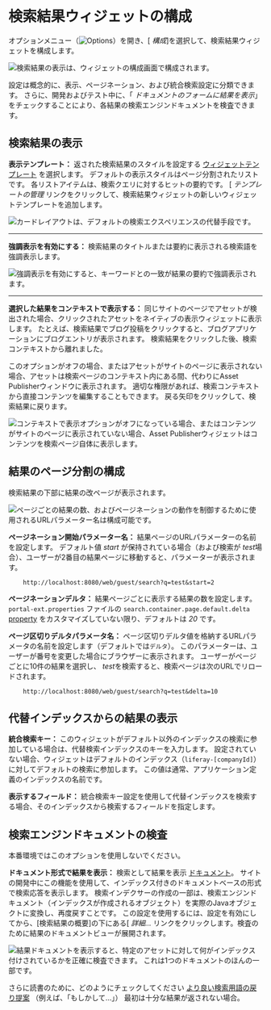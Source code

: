 # 検索結果ウィジェットの構成

オプションメニュー（![Options](../../../images/icon-app-options.png)）を開き、[ *構成*]を選択して、検索結果ウィジェットを構成します。

![検索結果の表示は、ウィジェットの構成画面で構成されます。](./configuring-the-search-results-widget/images/02.png)

設定は概念的に、表示、ページネーション、および統合検索設定に分類できます。 さらに、開発およびテスト中に、「 *ドキュメントのフォームに結果を表示*」をチェックすることにより、各結果の検索エンジンドキュメントを検査できます。

## 検索結果の表示

**表示テンプレート：** 返された検索結果のスタイルを設定する [ウィジェットテンプレート](./../../../site-building/displaying-content/customizing-widgets/styling-widgets-with-widget-templates.md) を選択します。 デフォルトの表示スタイルはページ分割されたリストです。 各リストアイテムは、検索クエリに対するヒットの要約です。 [ *テンプレートの管理* リンクをクリックして、検索結果ウィジェットの新しいウィジェットテンプレートを追加します。

![カードレイアウトは、デフォルトの検索エクスペリエンスの代替手段です。 ](./configuring-the-search-results-widget/images/01.png)

-----

**強調表示を有効にする：** 検索結果のタイトルまたは要約に表示される検索語を強調表示します。

![強調表示を有効にすると、キーワードとの一致が結果の要約で強調表示されます。](./configuring-the-search-results-widget/images/03.png)

-----

**選択した結果をコンテキストで表示する：** 同じサイトのページでアセットが検出された場合、クリックされたアセットをネイティブの表示ウィジェットに表示します。 たとえば、検索結果でブログ投稿をクリックすると、ブログアプリケーションにブログエントリが表示されます。 検索結果をクリックした後、検索コンテキストから離れました。

このオプションがオフの場合、またはアセットがサイトのページに表示されない場合、アセットは検索ページのコンテキスト内にある間、代わりにAsset Publisherウィンドウに表示されます。 適切な権限があれば、検索コンテキストから直接コンテンツを編集することもできます。 戻る矢印をクリックして、検索結果に戻ります。

![コンテキストで表示オプションがオフになっている場合、またはコンテンツがサイトのページに表示されていない場合、Asset Publisherウィジェットはコンテンツを検索ページ自体に表示します。](./configuring-the-search-results-widget/images/04.png)

## 結果のページ分割の構成

検索結果の下部に結果の改ページが表示されます。

![ページごとの結果の数、およびページネーションの動作を制御するために使用されるURLパラメーター名は構成可能です。](./configuring-the-search-results-widget/images/06.png)

**ページネーション開始パラメーター名：** 結果ページのURLパラメーターの名前を設定します。 デフォルト値 *start* が保持されている場合（および検索が *test*場合）、ユーザーが2番目の結果ページに移動すると、パラメーターが表示されます。

``` 
    http://localhost:8080/web/guest/search?q=test&start=2
```

**ページネーションデルタ：** 結果ページごとに表示する結果の数を設定します。 `portal-ext.properties` ファイルの `search.container.page.default.delta` [property](https://docs.liferay.com/ce/portal/7.3-latest/propertiesdoc/portal.properties.html#Search%20Container) をカスタマイズしていない限り、デフォルトは *20* です。

**ページ区切りデルタパラメータ名：** ページ区切りデルタ値を格納するURLパラメータの名前を設定します（デフォルトでは`デルタ`）。 このパラメーターは、ユーザーが番号を変更した場合にブラウザーに表示されます。 ユーザーがページごとに10件の結果を選択し、 *test*を検索すると、検索ページは次のURLでリロードされます。

``` 
    http://localhost:8080/web/guest/search?q=test&delta=10
```

## 代替インデックスからの結果の表示

**統合検索キー：** このウィジェットがデフォルト以外のインデックスの検索に参加している場合は、代替検索インデックスのキーを入力します。 設定されていない場合、ウィジェットはデフォルトのインデックス（`liferay-[companyId]`）に対してデフォルトの検索に参加します。 この値は通常、アプリケーション定義のインデックスの名前です。

<!-- I am starting to get lost. Maybe have a link to what a non-default index is and how the widget could participate in a search on it? -->

**表示するフィールド：** 統合検索キー設定を使用して代替インデックスを検索する場合、そのインデックスから検索するフィールドを指定します。

<!-- Is there some documentation on how to set up federated search that we can link to here? -->

## 検索エンジンドキュメントの検査

本番環境ではこのオプションを使用しないでください。

**ドキュメント形式で結果を表示：** 検索として結果を表示 [ドキュメント](../../developer_guide.md)。 サイトの開発中にこの機能を使用して、インデックス付きのドキュメントベースの形式で検索応答を表示します。 検索インデクサーの作成の一部は、検索エンジンドキュメント（インデックスが作成されるオブジェクト）を実際のJavaオブジェクトに変換し、再度戻すことです。 この設定を使用するには、設定を有効にしてから、[検索結果の概要]の下にある[ *詳細...* リンクをクリックします。検査のために結果のドキュメントビューが展開されます。

![結果ドキュメントを表示すると、特定のアセットに対して何がインデックス付けされているかを正確に検査できます。 これは1つのドキュメントのほんの一部です。](./configuring-the-search-results-widget/images/05.png)

さらに読書のために、どのようにチェックしてください [より良い検索用語の戻り提案](./enabling-search-suggestions.md) （例えば、「もしかして...」） 最初は十分な結果が返されない場合。

